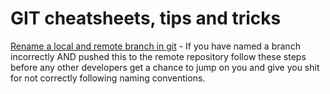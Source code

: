 # GIT cheatsheets, tips and tricks

[Rename a local and remote branch in git](https://multiplestates.wordpress.com/2015/02/05/rename-a-local-and-remote-branch-in-git/) - If you have named a branch incorrectly AND pushed this to the remote repository follow these steps before any other developers get a chance to jump on you and give you shit for not correctly following naming conventions.
